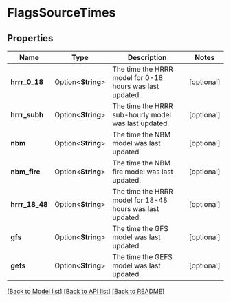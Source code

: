 # FlagsSourceTimes

## Properties

Name | Type | Description | Notes
------------ | ------------- | ------------- | -------------
**hrrr_0_18** | Option<**String**> | The time the HRRR model for 0-18 hours was last updated. | [optional]
**hrrr_subh** | Option<**String**> | The time the HRRR sub-hourly model was last updated. | [optional]
**nbm** | Option<**String**> | The time the NBM model was last updated. | [optional]
**nbm_fire** | Option<**String**> | The time the NBM fire model was last updated. | [optional]
**hrrr_18_48** | Option<**String**> | The time the HRRR model for 18-48 hours was last updated. | [optional]
**gfs** | Option<**String**> | The time the GFS model was last updated. | [optional]
**gefs** | Option<**String**> | The time the GEFS model was last updated. | [optional]

[[Back to Model list]](../README.md#documentation-for-models) [[Back to API list]](../README.md#documentation-for-api-endpoints) [[Back to README]](../README.md)


